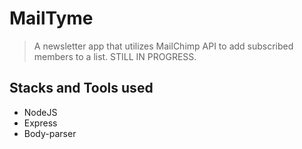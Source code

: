 # MailTyme
 > A newsletter app that utilizes MailChimp API to add subscribed members to a list. STILL IN PROGRESS.
 
## Stacks and Tools used
- NodeJS
- Express
- Body-parser
